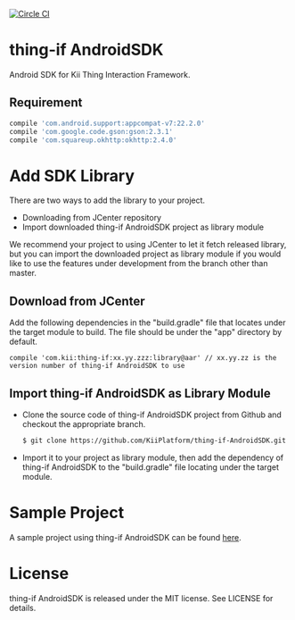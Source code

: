 [![Circle CI](https://circleci.com/gh/KiiPlatform/thing-if-AndroidSDK/tree/master.svg?style=svg)](https://circleci.com/gh/KiiPlatform/thing-if-AndroidSDK/tree/master)
# thing-if AndroidSDK

Android SDK for Kii Thing Interaction Framework.<br>

## Requirement

```groovy
compile 'com.android.support:appcompat-v7:22.2.0'
compile 'com.google.code.gson:gson:2.3.1'
compile 'com.squareup.okhttp:okhttp:2.4.0'
```

# Add SDK Library

There are two ways to add the library to your project.

* Downloading from JCenter repository
* Import downloaded thing-if AndroidSDK project as library module

We recommend your project to using JCenter to let it fetch released library, but you can import the downloaded project as library module if you would like to use the features under development from the branch other than master.

## Download from JCenter

Add the following dependencies in the "build.gradle" file that locates under the target module to build. The file should be under the "app" directory by default.

```
compile 'com.kii:thing-if:xx.yy.zzz:library@aar' // xx.yy.zz is the version number of thing-if AndroidSDK to use
```

## Import thing-if AndroidSDK as Library Module

- Clone the source code of thing-if AndroidSDK project from Github and checkout the appropriate branch.

  ```bash
  $ git clone https://github.com/KiiPlatform/thing-if-AndroidSDK.git
  ```

- Import it to your project as library module, then add the dependency of thing-if AndroidSDK to the "build.gradle" file locating under the target module.

# Sample Project

A sample project using thing-if AndroidSDK can be found [here](https://github.com/KiiPlatform/thing-if-AndroidSample).

# License

thing-if AndroidSDK is released under the MIT license. See LICENSE for details.
